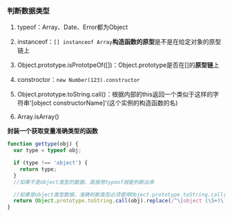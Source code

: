 ### 判断数据类型

1. typeof：Array、Date、Error都为Object
2. instanceof：`[] instanceof Array`**构造函数的原型**是不是在给定对象的原型链上
3. Object.prototype.isPrototpeOf\(\[\]\)：Object.prototype是否在\[\]的**原型链**上
4. constroctor：`new Number(123).constructor`
5. Object.prototype.toString.call\(\)：根据内部的this返回一个类似于这样的字符串'\[object constructorName\]'\(这个实例的构造函数的名\)

6. Array.isArray\(\)

**封装一个获取变量准确类型的函数**

```js
function gettype(obj) {
  var type = typeof obj;

  if (type !== 'object') {
    return type;
  }
  //如果不是object类型的数据，直接用typeof就能判断出来

  //如果是object类型数据，准确判断类型必须使用Object.prototype.toString.call(obj)的方式才能判断
  return Object.prototype.toString.call(obj).replace(/^\[object (\S+)\]$/, '$1');
}
```



